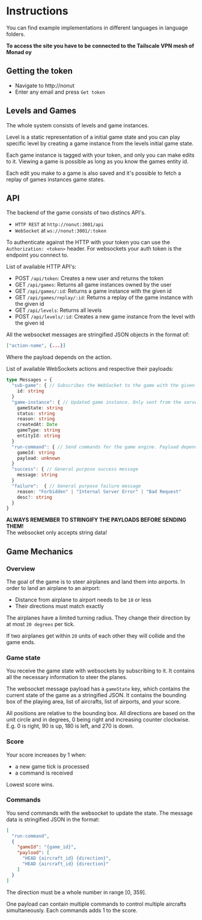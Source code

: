 # Instructions

You can find example implementations in different languages in language folders.

**To access the site you have to be connected to the Tailscale VPN mesh of Monad oy**


## Getting the token
- Navigate to http://nonut
- Enter any email and press `Get token`

## Levels and Games

The whole system consists of levels and game instances.

Level is a static representation of a initial game state and you can play specific level by creating a game instance from the levels initial game state.

Each game instance is tagged with your token, and only you can make edits to it. Viewing a game is possible as long as you know the games entity id.

Each edit you make to a game is also saved and it's possible to fetch a replay of games instances game states.

## API

The backend of the game consists of two distincs API's.
- `HTTP REST` at `http://nonut:3001/api`
- `WebSocket` at `ws://nonut:3001/:token`

To authenticate against the HTTP with your token you can use the `Authorization: <token>` header. For websockets your auth token is the endpoint you connect to.

List of available HTTP API's:

- POST `/api/token`: Creates a new user and returns the token
- GET `/api/games`: Returns all game instances owned by the user
- GET `/api/games/:id`: Returns a game instance with the given id
- GET `/api/games/replay/:id`: Returns a replay of the game instance with the given id
- GET `/api/levels`: Returns all levels
- POST `/api/levels/:id`: Creates a new game instance from the level with the given id

All the websocket messages are stringified JSON objects in the format of:

```json
["action-name", {...}]
```

Where the payload depends on the action.

List of available WebSockets actions and respective their payloads:

```ts
type Messages = {
  "sub-game": { // Subscribes the WebSocket to the game with the given id
    id: string
  }
  "game-instance": { // Updated game instance. Only sent from the server
    gameState: string
    status: string
    reason: string
    createdAt: Date
    gameType: string
    entityId: string
  }
  "run-command": { // Send commands for the game engine. Payload depends on the game type
    gameId: string
    payload: unknown
  }
  "success": { // General purpose success message
    message: string
  }
  "failure":  { // General purpose failure message
    reason: "Forbidden" | "Internal Server Error" | "Bad Request"
    desc?: string
  }
}
```

**ALWAYS REMEMBER TO STRINGIFY THE PAYLOADS BEFORE SENDING THEM!** \
The websocket only accepts string data!

## Game Mechanics

### Overview

The goal of the game is to steer airplanes and land them into airports.
In order to land an airplane to an airport:
- Distance from airplane to airport needs to be `10` or less
- Their directions must match exactly

The airplanes have a limited turning radius. They change their direction by at most `20 degrees` per tick.

If two airplanes get within `20` units of each other they will collide and the game ends.

### Game state

You receive the game state with websockets by subscribing to it.
It contains all the necessary information to steer the planes.

The websocket message payload has a `gameState` key, which contains the current state of the game as a stringified JSON. It contains the bounding box of the playing area, list of aircrafts, list of airports, and your score.

All positions are relative to the bounding box. All directions are based on the unit circle and in degrees, 0 being right and increasing counter clockwise. E.g. 0 is right, 90 is up, 180 is left, and 270 is down.


### Score

Your score increases by 1 when:
- a new game tick is processed
- a command is received

Lowest score wins.

### Commands

You send commands with the websocket to update the state.
The message data is stringified JSON in the format:
```json
[
  "run-command", 
  { 
    "gameId": "{game_id}", 
    "payload": [
      "HEAD {aircraft_id} {direction}",
      "HEAD {aircraft_id} {direction}"
    ]
  }
]
```
The direction must be a whole number in range [0, 359].

One payload can contain multiple commands to control multiple aircrafts simultaneously. Each commands adds 1 to the score.





